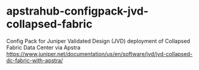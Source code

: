 # apstrahub-configpack-jvd-collapsed-fabric
Config Pack for Juniper Validated Design (JVD) deployment of Collapsed Fabric Data Center via Apstra
https://www.juniper.net/documentation/us/en/software/jvd/jvd-collapsed-dc-fabric-with-apstra/
